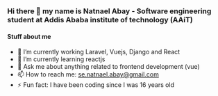 ### Hi there 👋 my name is Natnael Abay - Software engineering student at Addis Ababa institute of technology (AAiT)

#### Stuff about me 

- 🔭 I’m currently working Laravel, Vuejs, Django and React
- 🌱 I’m currently learning reactjs
- 💬 Ask me about anything related to frontend development (vue)
- 📫 How to reach me: se.natnael.abay@gmail.com
- ⚡ Fun fact: I have been coding since I was 16 years old

